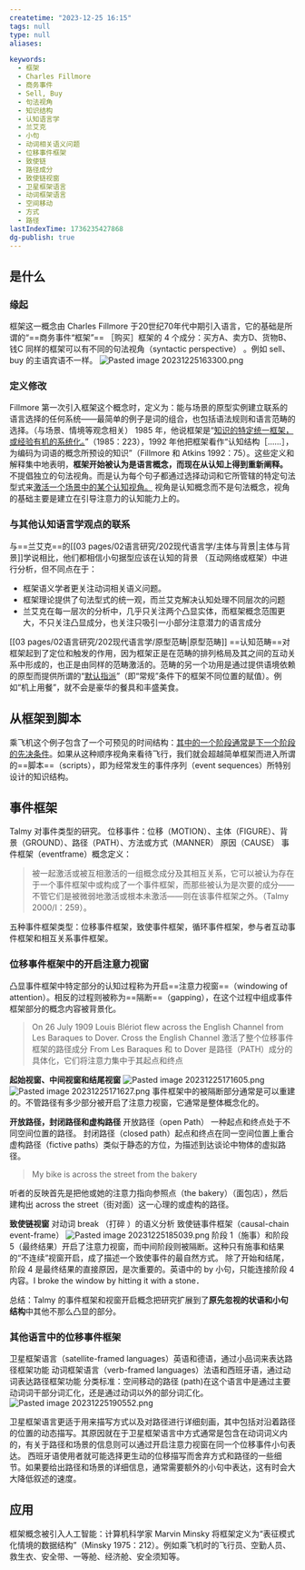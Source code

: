 ```yaml
---
createtime: "2023-12-25 16:15"
tags: null
type: null
aliases:

keywords:
  - 框架
  - Charles Fillmore
  - 商务事件
  - Sell, Buy
  - 句法视角
  - 知识结构
  - 认知语言学
  - 兰艾克
  - 小句
  - 动词相关语义问题
  - 位移事件框架
  - 致使链
  - 路径成分
  - 致使链视窗
  - 卫星框架语言
  - 动词框架语言
  - 空间移动
  - 方式
  - 路径
lastIndexTime: 1736235427868
dg-publish: true
---
```

## 是什么
### 缘起
框架这一概念由 Charles Fillmore 于20世纪70年代中期引入语言，它的基础是所谓的“==商务事件“框架”==
［购买］框架的 4 个成分：买方A、卖方D、货物B、钱C
同样的框架可以有不同的句法视角（syntactic perspective） 。例如 sell、buy 的主语宾语不一样。
![Pasted image 20231225163300.png](/img/user/09%20settings/Z%20attachment/Pasted%20image%2020231225163300.png)
### 定义修改
Fillmore 第一次引入框架这个概念时，定义为：能与场景的原型实例建立联系的语言选择的任何系统——最简单的例子是词的组合，也包括语法规则和语言范畴的选择。（与场景、情境等观念相关）
1985 年，他说框架是“<u>知识的特定统一框架，或经验有机的系统化。</u>”（1985：223），1992 年他把框架看作“认知结构［……］，为编码为词语的概念所预设的知识”（Fillmore 和 Atkins 1992：75）。这些定义和解释集中地表明，**框架开始被认为是语言概念，而现在从认知上得到重新阐释。**
不提倡独立的句法视角。而是认为每个句子都通过选择动词和它所管辖的特定句法型式来<u>激活一个场景中的某个认知视角。</u> 视角是认知概念而不是句法概念，视角的基础主要是建立在引导注意力的认知能力上的。

### 与其他认知语言学观点的联系
与==兰艾克==的[[03 pages/02语言研究/202现代语言学/主体与背景\|主体与背景]]学说相比，他们都相信小句据型应该在认知的背景 （互动网络或框架）中进行分析，但不同点在于：
- 框架语义学者更关注动词相关语义问题。
- 框架理论提供了句法型式的统一观，而兰艾克解决认知处理不同层次的问题
- 兰艾克在每一层次的分析中，几乎只关注两个凸显实体，而框架概念范围更大，不只关注凸显成分，也关注只吸引一小部分注意潜力的语言成分

[[03 pages/02语言研究/202现代语言学/原型范畴\|原型范畴]] ==认知范畴==对框架起到了定位和触发的作用，因为框架正是在范畴的排列格局及其之间的互动关系中形成的，也正是由同样的范畴激活的。范畴的另一个功用是通过提供语境依赖的原型而提供所谓的“<u>默认指派</u>”（即“常规”条件下的框架不同位置的赋值）。例如“机上用餐”，就不会是豪华的餐具和丰盛美食。

## 从框架到脚本
乘飞机这个例子包含了一个可预见的时间结构：<u>其中的一个阶段通常是下一个阶段的先决条件</u>。如果从这种顺序视角来看待飞行，我们就会超越简单框架而进入所谓的==脚本==（scripts），即为经常发生的事件序列（event sequences）所特别设计的知识结构。

## 事件框架
Talmy 对事件类型的研究。
位移事件：位移（MOTION）、主体（FIGURE）、背景（GROUND）、路径（PATH）、方法或方式（MANNER） 原因（CAUSE）
事件框架（eventframe）概念定义：
> 被一起激活或被互相激活的一组概念成分及其相互关系，它可以被认为存在于一个事件框架中或构成了一个事件框架，而那些被认为是次要的成分——不管它们是被微弱地激活或根本未激活——则在该事件框架之外。（Talmy 2000/Ⅰ：259）。

五种事件框架类型：位移事件框架，致使事件框架，循环事件框架，参与者互动事件框架和相互关系事件框架。
### 位移事件框架中的开启注意力视窗
凸显事件框架中特定部分的认知过程称为开启==注意力视窗==（windowing of attention）。相反的过程则被称为==隔断==（gapping），在这个过程中组成事件框架部分的概念内容被背景化。
> On 26 July 1909 Louis Blériot flew across the English Channel from Les Baraques to Dover.
> Cross the English Channel 激活了整个位移事件框架的路径成分
> From Les Baraques 和 to Dover 是路径（PATH）成分的具体化，它们将注意力集中于其起点和终点

**起始视窗、中间视窗和结尾视窗**
![Pasted image 20231225171605.png](/img/user/09%20settings/Z%20attachment/Pasted%20image%2020231225171605.png)
![Pasted image 20231225171627.png](/img/user/09%20settings/Z%20attachment/Pasted%20image%2020231225171627.png)
事件框架中的被隔断部分通常是可以重建的。不管路径有多少部分被开启了注意力视窗，它通常是整体概念化的。

**开放路径，封闭路径和虚构路径**
开放路径（open Path） 一种起点和终点处于不同空间位置的路径。
封闭路径（closed path）起点和终点在同一空间位置上重合
虚构路径（fictive paths）类似于静态的方位，为描述到达谈论中物体的虚拟路径。
> My bike is across the street from the bakery

听者的反映首先是把他或她的注意力指向参照点（the bakery）（面包店），然后建构出 across the street（街对面）这一心理的或虚构的路径。

**致使链视窗**
对动词 break （打碎 ）的语义分析
致使链事件框架（causal-chain event-frame）
![Pasted image 20231225185039.png](/img/user/09%20settings/Z%20attachment/Pasted%20image%2020231225185039.png)
阶段 1（施事）和阶段 5（最终结果）开启了注意力视窗，而中间阶段则被隔断。这种只有施事和结果的“不连续”视窗开启，成了描述一个致使事件的最自然方式。
除了开始和结尾，阶段 4 是最终结果的直接原因，是次重要的。英语中的 by 小句，只能连接阶段 4 内容。I broke the window by hitting it with a stone．

总结：Talmy 的事件框架和视窗开启概念把研究扩展到了**原先忽视的状语和小句结构**中其他不那么凸显的部分。

### 其他语言中的位移事件框架
卫星框架语言（satellite-framed languages）英语和德语，通过小品词来表达路径框架功能
动词框架语言（verb-framed languages）法语和西班牙语，通过动词表达路径框架功能
分类标准：空间移动的路径 (path)在这个语言中是通过主要动词词干部分词汇化，还是通过动词以外的部分词汇化。
![Pasted image 20231225190552.png](/img/user/09%20settings/Z%20attachment/Pasted%20image%2020231225190552.png)

卫星框架语言更适于用来描写方式以及对路径进行详细刻画，其中包括对沿着路径的位置的动态描写。其原因就在于卫星框架语言中方式通常是包含在动词词义内的，有关于路径和场景的信息则可以通过开启注意力视窗在同一个位移事件小句表达。
西班牙语使用者就可能选择更生动的位移描写而舍弃方式和路径的一些细节。如果要给出路径和场景的详细信息，通常需要额外的小句中表达，这有时会大大降低叙述的速度。

## 应用
框架概念被引入人工智能：计算机科学家 Marvin Minsky 将框架定义为“表征模式化情境的数据结构”（Minsky 1975：212）。例如乘飞机时的飞行员、空勤人员、救生衣、安全带、一等舱、经济舱、安全须知等。
